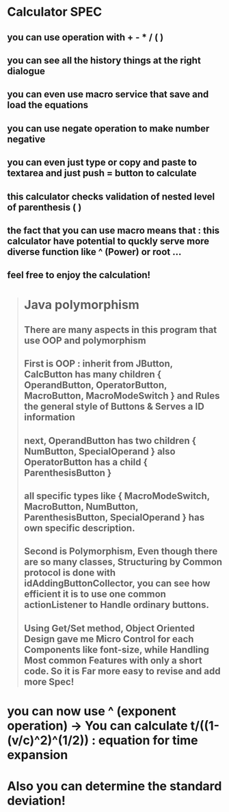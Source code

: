 # Calculator SPEC

## you can use operation with  **+  -  *  /  (  )**
## you can see **all the history things** at the **right dialogue**
## you can **even use macro service** that **save** and **load** the equations
## you can use **negate** operation to make number **negative**
## you can even just **type** or **copy** and **paste** to **textarea** and just **push = button** to calculate
## this calculator **checks validation of nested level** of **parenthesis ( )**
## the fact that you can use macro means that : this calculator **have potential to quckly serve more diverse function** like **^ (Power)** or **root** ...
## **feel free to enjoy the calculation!**

># Java polymorphism
>## There are many aspects in this program that use OOP and polymorphism
>## First is OOP : inherit from JButton, CalcButton has many children { OperandButton, OperatorButton, MacroButton, MacroModeSwitch } and Rules the general style of Buttons & Serves a ID information
>## next, OperandButton has two children { NumButton, SpecialOperand } also OperatorButton has a child { ParenthesisButton }
>## all specific types like { MacroModeSwitch, MacroButton, NumButton, ParenthesisButton, SpecialOperand } has own specific description.
>## Second is Polymorphism, Even though there are so many classes, Structuring by Common protocol is done with **idAddingButtonCollector**, you can see how efficient it is to use one common actionListener to Handle ordinary buttons.
>## **Using Get/Set method, Object Oriented Design gave me Micro Control for each Components like font-size, while Handling Most common Features with only a short code. So it is Far more easy to revise and add more Spec!**

# you can now use ^ (exponent operation) -> You can calculate t/((1-(v/c)^2)^(1/2))  :  equation for time expansion
# Also you can determine the standard deviation!